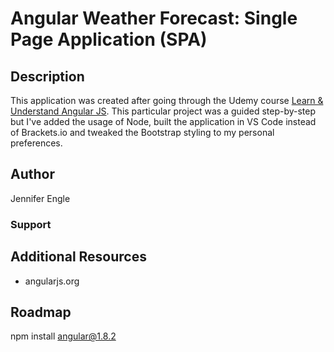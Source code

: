 # Angular Weather Forecast: Single Page Application (SPA)

## Description
This application was created after going through the Udemy course <a href="https://www.udemy.com/share/101Wqi3@7TdaCkz8YKZ8YFAFNtHZ_VrjduwpbBm_n4iD0lRFp7zxnuse9RO0O7jae9ln-NES/">Learn & Understand Angular JS</a>. This particular project was a guided step-by-step but I've added the usage of Node, built the application in VS Code instead of Brackets.io and tweaked the Bootstrap styling to my personal preferences. 

## Author
Jennifer Engle

### Support

## Additional Resources
* angularjs.org


## Roadmap


npm install angular@1.8.2